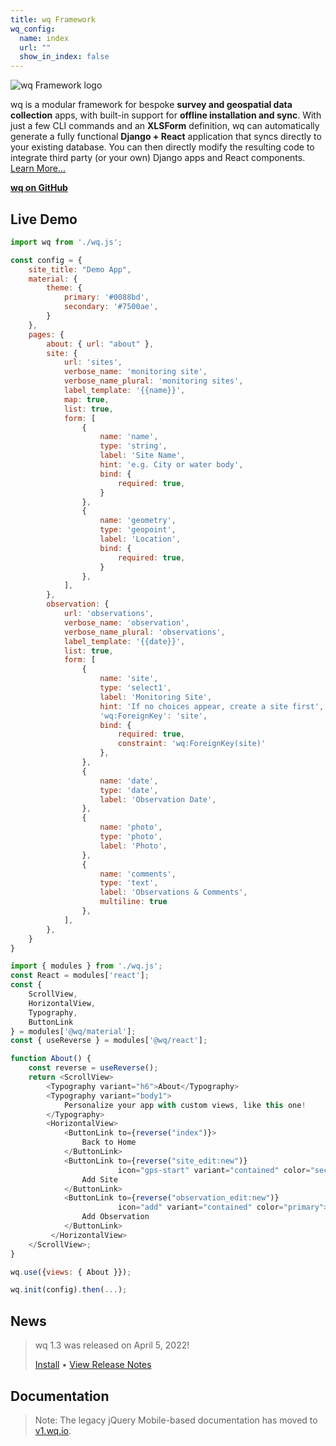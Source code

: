 ```yaml
---
title: wq Framework
wq_config:
  name: index
  url: ""
  show_in_index: false
---
```


![wq Framework logo](https://wq.io/images/wq.svg)

wq is a modular framework for bespoke **survey and geospatial data collection** apps, with built-in support for **offline installation and sync**.  With just a few CLI commands and an **XLSForm** definition, wq can automatically generate a fully functional **Django + React** application that syncs directly to your existing database.  You can then directly modify the resulting code to integrate third party (or your own) Django apps and React components.  [Learn More...](./overview/intro.md)

[**wq on GitHub**](https://github.com/wq/wq)

## Live Demo

```js
import wq from './wq.js';

const config = {
    site_title: "Demo App",
    material: {
        theme: {
            primary: '#0088bd',
            secondary: '#7500ae',
        }
    },
    pages: {
        about: { url: "about" },
        site: {
            url: 'sites',
            verbose_name: 'monitoring site',
            verbose_name_plural: 'monitoring sites',
            label_template: '{{name}}',
            map: true,
            list: true,
            form: [
                {
                    name: 'name',
                    type: 'string',
                    label: 'Site Name',
                    hint: 'e.g. City or water body',
                    bind: {
                        required: true,
                    }
                },
                {
                    name: 'geometry',
                    type: 'geopoint',
                    label: 'Location',
                    bind: {
                        required: true,
                    }
                },
            ],
        },
        observation: {
            url: 'observations',
            verbose_name: 'observation',
            verbose_name_plural: 'observations',
            label_template: '{{date}}',
            list: true,
            form: [
                {
                    name: 'site',
                    type: 'select1',
                    label: 'Monitoring Site',
                    hint: 'If no choices appear, create a site first',
                    'wq:ForeignKey': 'site',
                    bind: { 
                        required: true,
                        constraint: 'wq:ForeignKey(site)'
                    },
                },
                {
                    name: 'date',
                    type: 'date',
                    label: 'Observation Date',
                },
                {
                    name: 'photo',
                    type: 'photo',
                    label: 'Photo',
                },
                {
                    name: 'comments',
                    type: 'text',
                    label: 'Observations & Comments',
                    multiline: true
                },
            ],
        },
    }
}

import { modules } from './wq.js';
const React = modules['react'];
const {
    ScrollView,
    HorizontalView,
    Typography,
    ButtonLink
} = modules['@wq/material'];
const { useReverse } = modules['@wq/react'];

function About() {
    const reverse = useReverse();
    return <ScrollView>
        <Typography variant="h6">About</Typography>
        <Typography variant="body1">
            Personalize your app with custom views, like this one!
        </Typography>
        <HorizontalView>
            <ButtonLink to={reverse("index")}>
                Back to Home
            </ButtonLink>
            <ButtonLink to={reverse("site_edit:new")}
                        icon="gps-start" variant="contained" color="secondary">
                Add Site
            </ButtonLink>
            <ButtonLink to={reverse("observation_edit:new")}
                        icon="add" variant="contained" color="primary">
                Add Observation
            </ButtonLink>
         </HorizontalView>
    </ScrollView>;
}

wq.use({views: { About }});

wq.init(config).then(...);
```

## News

> wq 1.3 was released on April 5, 2022!
>
> [Install](./overview/setup.md) • [View Release Notes](./releases/wq-1.3.0.md)

## Documentation

> Note: The legacy jQuery Mobile-based documentation has moved to [v1.wq.io](https://v1.wq.io).
